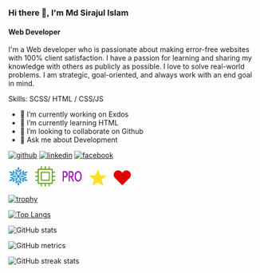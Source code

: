 ### Hi there 👋, I'm Md Sirajul Islam
#### Web Developer

I'm a Web developer who is passionate about making error-free websites with 100% client satisfaction. I have a passion for learning and sharing my knowledge with others as publicly as possible. I love to solve real-world problems. I am strategic, goal-oriented, and always work with an end goal in mind.

Skills:  SCSS/ HTML / CSS/JS

- 🔭 I’m currently working on Exdos 
- 🌱 I’m currently learning HTML 
- 👯 I’m looking to collaborate on Github 
- 💬 Ask me about Development 


[<img src='https://cdn.jsdelivr.net/npm/simple-icons@3.0.1/icons/github.svg' alt='github' height='40'>](https://github.com/mdsirajul17)  [<img src='https://cdn.jsdelivr.net/npm/simple-icons@3.0.1/icons/linkedin.svg' alt='linkedin' height='40'>](https://www.linkedin.com/in/www.linkedin.com/in/md-sirajul-islam-4143482b9/)  [<img src='https://cdn.jsdelivr.net/npm/simple-icons@3.0.1/icons/facebook.svg' alt='facebook' height='40'>](https://www.facebook.com/https://www.facebook.com/sirajulislam.ripon.3)  

<a href='https://archiveprogram.github.com/'><img src='https://raw.githubusercontent.com/acervenky/animated-github-badges/master/assets/acbadge.gif' width='40' height='40'></a> <a href='https://docs.github.com/en/developers'><img src='https://raw.githubusercontent.com/acervenky/animated-github-badges/master/assets/devbadge.gif' width='40' height='40'></a> <a href='https://github.com/pricing'><img src='https://raw.githubusercontent.com/acervenky/animated-github-badges/master/assets/pro.gif' width='40' height='40'></a> <a href='https://stars.github.com/'><img src='https://raw.githubusercontent.com/acervenky/animated-github-badges/master/assets/starbadge.gif' width='35' height='35'></a> <a href='https://docs.github.com/en/github/supporting-the-open-source-community-with-github-sponsors'><img src='https://raw.githubusercontent.com/acervenky/animated-github-badges/master/assets/sponsorbadge.gif' width='35' height='35'></a> 

[![trophy](https://github-profile-trophy.vercel.app/?username=mdsirajul17)](https://github.com/ryo-ma/github-profile-trophy)

[![Top Langs](https://github-readme-stats.vercel.app/api/top-langs/?username=mdsirajul17)](https://github.com/anuraghazra/github-readme-stats)

![GitHub stats](https://github-readme-stats.vercel.app/api?username=mdsirajul17&show_icons=true&count_private=true)  

![GitHub metrics](https://metrics.lecoq.io/mdsirajul17)  

![GitHub streak stats](https://streak-stats.demolab.com/?user=mdsirajul17)  





